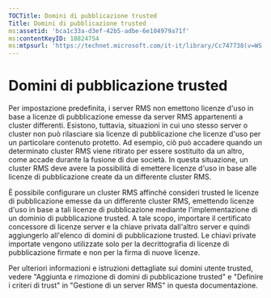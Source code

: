 ```yaml
---
TOCTitle: Domini di pubblicazione trusted
Title: Domini di pubblicazione trusted
ms:assetid: 'bca1c33a-d3ef-42b5-adbe-6e104979a71f'
ms:contentKeyID: 18824754
ms:mtpsurl: 'https://technet.microsoft.com/it-it/library/Cc747738(v=WS.10)'
---
```


Domini di pubblicazione trusted
===============================

Per impostazione predefinita, i server RMS non emettono licenze d'uso in base a licenze di pubblicazione emesse da server RMS appartenenti a cluster differenti. Esistono, tuttavia, situazioni in cui uno stesso server o cluster non può rilasciare sia licenze di pubblicazione che licenze d'uso per un particolare contenuto protetto. Ad esempio, ciò può accadere quando un determinato cluster RMS viene ritirato per essere sostituito da un altro, come accade durante la fusione di due società. In questa situazione, un cluster RMS deve avere la possibilità di emettere licenze d'uso in base alle licenze di pubblicazione create da un differente cluster RMS.

È possibile configurare un cluster RMS affinché consideri trusted le licenze di pubblicazione emesse da un differente cluster RMS, emettendo licenze d'uso in base a tali licenze di pubblicazione mediante l'implementazione di un dominio di pubblicazione trusted. A tale scopo, importare il certificato concessore di licenze server e la chiave privata dall'altro server e quindi aggiungerlo all'elenco di domini di pubblicazione trusted. Le chiavi private importate vengono utilizzate solo per la decrittografia di licenze di pubblicazione firmate e non per la firma di nuove licenze.

Per ulteriori informazioni e istruzioni dettagliate sui domini utente trusted, vedere "Aggiunta e rimozione di domini di pubblicazione trusted" e "Definire i criteri di trust" in "Gestione di un server RMS" in questa documentazione.
